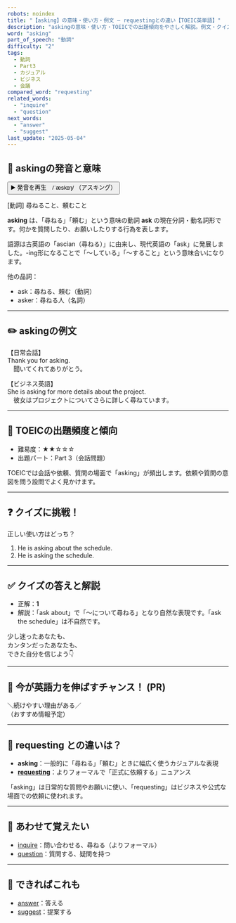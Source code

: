 ```yaml
---
robots: noindex
title: "【asking】の意味・使い方・例文 ― requestingとの違い【TOEIC英単語】"
description: "askingの意味・使い方・TOEICでの出題傾向をやさしく解説。例文・クイズ付きでrequestingとの違いもわかりやすく学べます。"
word: "asking"
part_of_speech: "動詞"
difficulty: "2"
tags:
  - 動詞
  - Part3
  - カジュアル
  - ビジネス
  - 会議
compared_word: "requesting"
related_words:
  - "inquire"
  - "question"
next_words:
  - "answer"
  - "suggest"
last_update: "2025-05-04"
---
```


## 🔰 askingの発音と意味

<button class="play-audio" onclick="playTTS('asking')">
  <span class="play-audio-main">
    ▶️ 発音を再生　/ˈæskɪŋ/
  </span>
  <span class="play-audio-sub">
    （アスキング）
  </span>
</button>

[動詞] 尋ねること、頼むこと

**asking** は、「尋ねる」「頼む」という意味の動詞 **ask** の現在分詞・動名詞形です。何かを質問したり、お願いしたりする行為を表します。

語源は古英語の「ascian（尋ねる）」に由来し、現代英語の「ask」に発展しました。-ing形になることで「～している」「～すること」という意味合いになります。

他の品詞：  
- ask：尋ねる、頼む（動詞）
- asker：尋ねる人（名詞）

---

## ✏️ askingの例文

【日常会話】  
Thank you for asking.  
　聞いてくれてありがとう。

【ビジネス英語】  
She is asking for more details about the project.  
　彼女はプロジェクトについてさらに詳しく尋ねています。

---

## 🎯 TOEICの出題頻度と傾向

- 難易度：★★☆☆☆
- 出題パート：Part 3（会話問題）

TOEICでは会話や依頼、質問の場面で「asking」が頻出します。依頼や質問の意図を問う設問でよく見かけます。

---

## ❓ クイズに挑戦！

正しい使い方はどっち？

1. He is asking about the schedule.  
2. He is asking the schedule.

---

## ✅ クイズの答えと解説

- 正解：**1**
- 解説：「ask about」で「～について尋ねる」となり自然な表現です。「ask the schedule」は不自然です。

少し迷ったあなたも、  
カンタンだったあなたも、  
できた自分を信じよう👇️

---

## 🚀 今が英語力を伸ばすチャンス！ (PR)

<div class="info-center">
＼続けやすい理由がある／<br>  
（おすすめ情報予定）
</div>

---

## 🤔  requesting との違いは？

- **asking**：一般的に「尋ねる」「頼む」ときに幅広く使うカジュアルな表現
- **[requesting](/requesting)**：よりフォーマルで「正式に依頼する」ニュアンス

「asking」は日常的な質問やお願いに使い、「requesting」はビジネスや公式な場面での依頼に使われます。

---

## 🧩 あわせて覚えたい

- [inquire](/inquire)：問い合わせる、尋ねる（よりフォーマル）
- [question](/question)：質問する、疑問を持つ

---

## 📖 できればこれも

- [answer](/answer)：答える
- [suggest](/suggest)：提案する

<!-- cvid: aid49_bid49 -->

